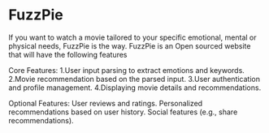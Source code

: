 # FuzzPie
If you want to watch a movie tailored to your specific emotional, mental or physical needs, FuzzPie is the way.
FuzzPie is an Open sourced website that will have the following features

Core Features:
1.User input parsing to extract emotions and keywords.
2.Movie recommendation based on the parsed input.
3.User authentication and profile management.
4.Displaying movie details and recommendations.

Optional Features:
User reviews and ratings.
Personalized recommendations based on user history.
Social features (e.g., share recommendations).
